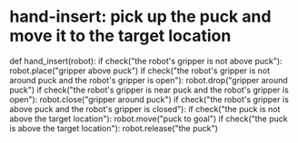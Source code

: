 # hand-insert: pick up the puck and move it to the target location
def hand_insert(robot):
    if check("the robot's gripper is not above puck"):
        robot.place("gripper above puck")
    if check("the robot's gripper is not around puck and the robot's gripper is open"):
        robot.drop("gripper around puck")
    if check("the robot's gripper is near puck and the robot's gripper is open"):
        robot.close("gripper around puck")
    if check("the robot's gripper is above puck and the robot's gripper is closed"):
        if check("the puck is not above the target location"):
            robot.move("puck to goal")
        if check("the puck is above the target location"):
            robot.release("the puck")